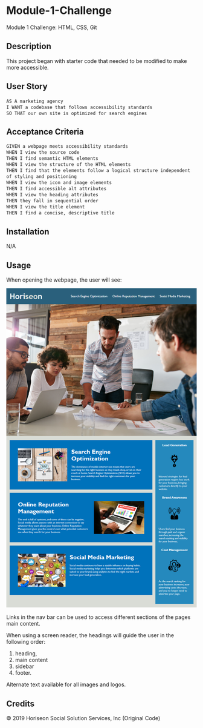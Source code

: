 # Module-1-Challenge
Module 1 Challenge: HTML, CSS, Git

## Description

This project began with starter code that needed to be modified to make more accessible. 

## User Story

```
AS A marketing agency
I WANT a codebase that follows accessibility standards
SO THAT our own site is optimized for search engines
```

## Acceptance Criteria

```
GIVEN a webpage meets accessibility standards
WHEN I view the source code
THEN I find semantic HTML elements
WHEN I view the structure of the HTML elements
THEN I find that the elements follow a logical structure independent of styling and positioning
WHEN I view the icon and image elements
THEN I find accessible alt attributes
WHEN I view the heading attributes
THEN they fall in sequential order
WHEN I view the title element
THEN I find a concise, descriptive title
```

## Installation

N/A

## Usage

When opening the webpage, the user will see:

![Webpage Screenshot](./Assets/images/01-html-css-git-homework-demo.png)

Links in the nav bar can be used to access different sections of the pages main content. 

When using a screen reader, the headings will guide the user in the following order:
1. heading,
2. main content
3. sidebar
4. footer.

Alternate text available for all images and logos. 

## Credits

© 2019 Horiseon Social Solution Services, Inc (Original Code)
